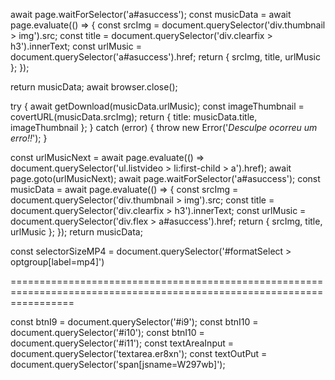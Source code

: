 await page.waitForSelector('a#asuccess');
const musicData = await page.evaluate(() => {
const srcImg = document.querySelector('div.thumbnail > img').src;
const title = document.querySelector('div.clearfix > h3').innerText;
const urlMusic = document.querySelector('a#asuccess').href;
return { srcImg, title, urlMusic };
});

return musicData;
await browser.close();

try {
await getDownload(musicData.urlMusic);
const imageThumbnail = covertURL(musicData.srcImg);
return { title: musicData.title, imageThumbnail };
} catch (error) {
throw new Error('_Desculpe ocorreu um erro!!_');
}

const urlMusicNext = await page.evaluate(() => document.querySelector('ul.listvideo > li:first-child > a').href);
await page.goto(urlMusicNext);
await page.waitForSelector('a#asuccess');
const musicData = await page.evaluate(() => {
const srcImg = document.querySelector('div.thumbnail > img').src;
const title = document.querySelector('div.clearfix > h3').innerText;
const urlMusic = document.querySelector('div.flex > a#asuccess').href;
return { srcImg, title, urlMusic };
});
return musicData;

const selectorSizeMP4 = document.querySelector('#formatSelect > optgroup[label=mp4]')

=======================================================================================================================

const btnI9 = document.querySelector('#i9');
const btnI10 = document.querySelector('#i10');
const btnI10 = document.querySelector('#i11');
const textAreaInput = document.querySelector('textarea.er8xn');
const textOutPut = document.querySelector('span[jsname=W297wb]');
